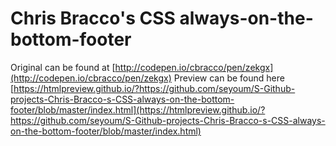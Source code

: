 # Chris Bracco's CSS always-on-the-bottom-footer

Original can be found at [http://codepen.io/cbracco/pen/zekgx](http://codepen.io/cbracco/pen/zekgx)
Preview can be found here [https://htmlpreview.github.io/?https://github.com/seyoum/S-Github-projects-Chris-Bracco-s-CSS-always-on-the-bottom-footer/blob/master/index.html](https://htmlpreview.github.io/?https://github.com/seyoum/S-Github-projects-Chris-Bracco-s-CSS-always-on-the-bottom-footer/blob/master/index.html)
